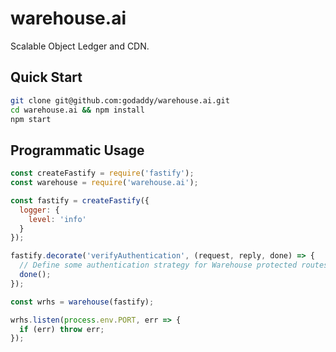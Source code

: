 # warehouse.ai

Scalable Object Ledger and CDN.

## Quick Start

```bash
git clone git@github.com:godaddy/warehouse.ai.git
cd warehouse.ai && npm install
npm start
```

## Programmatic Usage

```js
const createFastify = require('fastify');
const warehouse = require('warehouse.ai');

const fastify = createFastify({
  logger: {
    level: 'info'
  }
});

fastify.decorate('verifyAuthentication', (request, reply, done) => {
  // Define some authentication strategy for Warehouse protected routes
  done();
});

const wrhs = warehouse(fastify);

wrhs.listen(process.env.PORT, err => {
  if (err) throw err;
});
```
